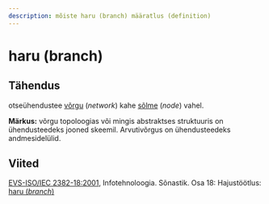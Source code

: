 ```yaml
---
description: mõiste haru (branch) määratlus (definition)
---
```


# haru (branch)

## Tähendus

otseühendustee [võrgu](vork-network.md) (_network_) kahe [sõlme](solm-node.md) (_node_) vahel.

**Märkus:** võrgu topoloogias või mingis abstraktses struktuuris on ühendusteedeks jooned skeemil. Arvutivõrgus on ühendusteedeks andmesidelülid.

## Viited

[EVS-ISO/IEC 2382-18:2001](http://www.evs.ee/tooted/evs-iso-iec-2382-18-2001), Infotehnoloogia. Sõnastik. Osa 18: Hajustöötlus: [haru (_branch_)](https://www.eki.ee/dict/its/index.cgi?Q=D4011580-6C03-1014-88DC-FC5F0DBED45A\&F=GUID\&C01=1\&C02=0\&C10=1)
